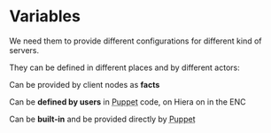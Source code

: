            
       
<h1>Variables</h1>
       
                            
<p>We need them to provide different configurations for different kind of servers.</p>
<p>They can be defined in different places and by different actors:</p>
<p>Can be provided by client nodes as <strong>facts</strong></p>
<p>Can be <strong>defined by users</strong> in <abbr title="Puppet automation tool">Puppet</abbr> code, on Hiera on in the ENC</p>
<p>Can be <strong>built-in</strong> and be provided directly by <abbr title="Puppet automation tool">Puppet</abbr></p>
